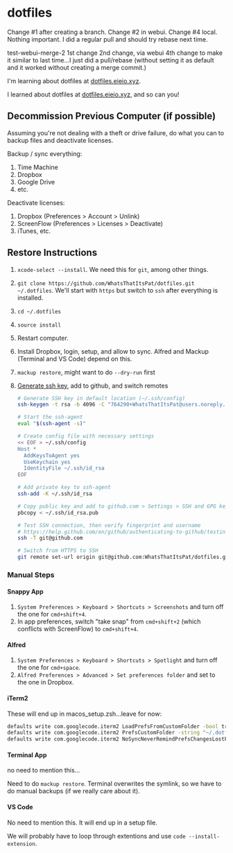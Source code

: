 # dotfiles

Change #1 after creating a branch.
Change #2 in webui.
Change #4 local. Nothing important. I did a regular pull and should try rebase next time.

test-webui-merge-2
1st change
2nd change, via webui
4th change to make it similar to last time...I just did a pull/rebase (without setting it as default and it worked without creating a merge commit.)

I'm learning about dotfiles at [dotfiles.eieio.xyz](http://dotfiles.eieio.xyz).

I learned about dotfiles at [dotfiles.eieio.xyz](http://dotfiles.eieio.xyz), and so can you!

## Decommission Previous Computer (if possible)

Assuming you're not dealing with a theft or drive failure, do what you can to backup files and deactivate licenses.

Backup / sync everything:
1. Time Machine
2. Dropbox
3. Google Drive
4. etc.

Deactivate licenses:
1. Dropbox (Preferences > Account > Unlink)
2. ScreenFlow (Preferences > Licenses > Deactivate)
3. iTunes, etc.



## Restore Instructions

1. `xcode-select --install`. We need this for `git`, among other things.
2. `git clone https://github.com/WhatsThatItsPat/dotfiles.git ~/.dotfiles`. We'll start with `https` but switch to `ssh` after everything is installed.
3. `cd ~/.dotfiles`
4. `source install`
5. Restart computer.
6. Install Dropbox, login, setup, and allow to sync. Alfred and Mackup (Terminal and VS Code) depend on this.
7. `mackup restore`, might want to do `--dry-run` first
8. [Generate ssh key](https://help.github.com/en/github/authenticating-to-github/connecting-to-github-with-ssh), add to github, and switch remotes

    ```zsh
    # Generate SSH key in default location (~/.ssh/config)
    ssh-keygen -t rsa -b 4096 -C "764290+WhatsThatItsPat@users.noreply.github.com"

    # Start the ssh-agent
    eval "$(ssh-agent -s)"

    # Create config file with necessary settings
    << EOF > ~/.ssh/config
    Host *
      AddKeysToAgent yes
      UseKeychain yes
      IdentityFile ~/.ssh/id_rsa
    EOF

    # Add private key to ssh-agent 
    ssh-add -K ~/.ssh/id_rsa

    # Copy public key and add to github.com > Settings > SSH and GPG keys
    pbcopy < ~/.ssh/id_rsa.pub

    # Test SSH connection, then verify fingerprint and username
    # https://help.github.com/en/github/authenticating-to-github/testing-your-ssh-connection
    ssh -T git@github.com

    # Switch from HTTPS to SSH
    git remote set-url origin git@github.com:WhatsThatItsPat/dotfiles.git
    ```


### Manual Steps

#### Snappy App

1. `System Preferences > Keyboard > Shortcuts > Screenshots` and turn off the one for `cmd+shift+4`.
2. In app preferences, switch "take snap" from `cmd+shift+2` (which conflicts with ScreenFlow) to `cmd+shift+4`.

#### Alfred

1. `System Preferences > Keyboard > Shortcuts > Spotlight` and turn off the one for `cmd+space`.
2. `Alfred Preferences > Advanced > Set preferences folder` and set to the one in Dropbox.



#### iTerm2

These will end up in macos_setup.zsh...leave for now:
```zsh
defaults write com.googlecode.iterm2 LoadPrefsFromCustomFolder -bool true
defaults write com.googlecode.iterm2 PrefsCustomFolder -string "~/.dotfiles/iterm2"
defaults write com.googlecode.iterm2 NoSyncNeverRemindPrefsChangesLostForFile -bool true
```

#### Terminal App

no need to mention this...

Need to do `mackup restore`. Terminal overwrites the symlink, so we have to do manual backups (if we really care about it).


#### VS Code

No need to mention this. It will end up in a setup file.

We will probably have to loop through extentions and use `code --install-extension`.


